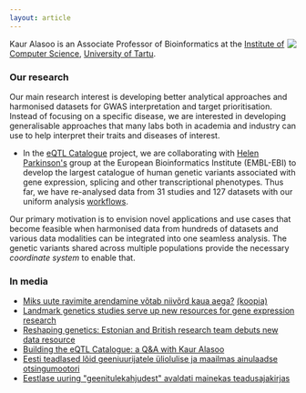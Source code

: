 ```yaml
---
layout: article
---
```


<img style="float: right;" src="https://kauralasoo.github.io/assets/picture.jpeg">

Kaur Alasoo is an Associate Professor of Bioinformatics at the [Institute of Computer Science](https://www.cs.ut.ee/en), [University of Tartu](https://www.ut.ee/en). 

### Our research
Our main research interest is developing better analytical approaches and harmonised datasets for GWAS interpretation and target prioritisation. Instead of focusing on a specific disease, we are interested in developing generalisable approaches that many labs both in academia and industry can use to help interpret their traits and diseases of interest. 

* In the [eQTL Catalogue](https://www.ebi.ac.uk/eqtl/) project, we are collaborating with [Helen Parkinson's](https://www.ebi.ac.uk/about/people/helen-parkinson) group at the European Bioinformatics Institute (EMBL-EBI) to develop the largest catalogue of human genetic variants associated with gene expression, splicing and other transcriptional phenotypes. Thus far, we have re-analysed data from 31 studies and 127 datasets with our uniform analysis [workflows](https://kauralasoo.github.io/software.html).

Our primary motivation is to envision novel applications and use cases that become feasible when harmonised data from hundreds of datasets and various data modalities can be integrated into one seamless analysis. The genetic variants shared across multiple populations provide the necessary _coordinate system_ to enable that.

### In media
* [Miks uute ravimite arendamine võtab niivõrd kaua aega?](https://tervis.ohtuleht.ee/1062482/iga-haigust-ei-saa-veel-ravida-miks-uute-ravimite-arendamine-votab-niivord-kaua-aega) [(koopia)](https://blog.cs.ut.ee/2022/05/25/miks-uute-ravimite-arendamine-votab-niivord-kaua-aega/)
* [Landmark genetics studies serve up new resources for gene expression research](https://researchinestonia.eu/2022/01/31/landmark-genetics-studies-serve-up-new-resources-for-gene-expression-research/#)
* [Reshaping genetics: Estonian and British research team debuts new data resource](https://e-estonia.com/reshaping-genetics-estonian-and-british-research-team-debuts-new-data-resource/)
* [Building the eQTL Catalogue: a Q&A with Kaur Alasoo](https://blog.opentargets.org/building-the-eqtl-catalogue-kaur-alasoo/)
* [Eesti teadlased lõid geeniuurijatele üliolulise ja maailmas ainulaadse otsingumootori](https://ekspress.delfi.ee/artikkel/94397323/eesti-teadlased-loid-geeniuurijatele-uliolulise-ja-maailmas-ainulaadse-otsingumootori)
* [Eestlase uuring "geenitulekahjudest" avaldati mainekas teadusajakirjas](https://novaator.err.ee/677917/eestlase-uuring-geenitulekahjudest-avaldati-mainekas-teadusajakirjas)
